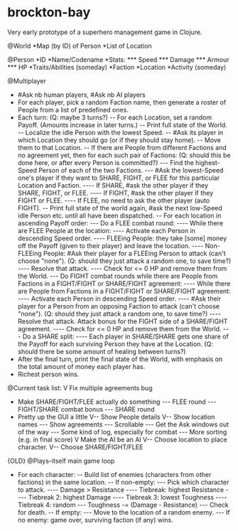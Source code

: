 # brockton-bay

Very early prototype of a superhero management game in Clojure.



@World
*Map (by ID) of Person
*List of Location

@Person
*ID
*Name/Codename
*Stats:
*** Speed
*** Damage
*** Armour
*** HP
*Traits/Abilities (someday)
*Faction
*Location
*Activity (someday)

@Multiplayer
- #Ask nb human players, #Ask nb AI players
- For each player, pick a random Faction name, then generate a roster of People from a list of predefined ones.
- Each turn:
(Q: maybe 3 turns?)
-- For each Location, set a random Payoff. (Amounts increase in later turns.)
-- Print full state of the World.
-- Localize the idle Person with the lowest Speed.
-- #Ask its player in which Location they should go (or if they should stay home).
-- Move them to that Location.
-- If there are People from different Factions and no agreement yet, then for each such pair of Factions:
(Q: should this be done here, or after every Person is committed?)
--- Find the highest-Speed Person of each of the two Factions.
--- #Ask the lowest-Speed one's player if they want to SHARE, FIGHT, or FLEE for this particular Location and Faction.
---- If SHARE, #ask the other player if they SHARE, FIGHT, or FLEE.
---- If FIGHT, #ask the other player if they FIGHT or FLEE.
---- If FLEE, no need to ask the other player (auto FIGHT).
-- Print full state of the world again, #ask the next low-Speed idle Person etc. until all have been dispatched.
-- For each location in ascending Payoff order:
--- Do a FLEE combat round: 
---- While there are FLEE People at the location:
---- Activate each Person in descending Speed order.
---- FLEEing People: they take [some] money off the Payoff (given to their player) and leave the location.
---- Non-FLEEing People: #Ask their player for a FLEEing Person to attack (can't choose "none"). 
(Q: should they just attack a random one, to save time?)
---- Resolve that attack. 
---- Check for <= 0 HP and remove them from the World.
--- Do FIGHT combat rounds while there are People from Factions in a FIGHT/FIGHT or SHARE/FIGHT agreement:
---- While there are People from Factions in a FIGHT/FIGHT or SHARE/FIGHT agreement:
---- Activate each Person in descending Speed order.
---- #Ask their player for a Person from an opposing Faction to attack (can't choose "none"). 
(Q: should they just attack a random one, to save time?)
---- Resolve that attack. Attack bonus for the FIGHT side of a SHARE/FIGHT agreement. 
---- Check for <= 0 HP and remove them from the World.
--- Do a SHARE split:
---- Each player in SHARE/SHARE gets one share of the Payoff for each surviving Person they have at the Location.
(Q: should there be some amount of healing between turns?)
- After the final turn, print the final state of the World, with emphasis on the total amount of money each player has.
- Richest person wins.


@Current task list:
V Fix multiple agreements bug
- Make SHARE/FIGHT/FLEE actually do something
--- FLEE round
--- FIGHT/SHARE combat bonus
--- SHARE round
- Pretty up the GUI a little
V-- Show People details
V-- Show location names
--- Show agreements
--- Scrollable
--- Get the Ask windows out of the way
--- Some kind of log, especially for combat
--- More sorting (e.g. in final score)
V Make the AI be an AI
V-- Choose location to place character.
V-- Choose SHARE/FIGHT/FLEE

{OLD}
@Plays-itself main game loop
- For each character:
-- Build list of enemies (characters from other factions) in the same location.
-- If non-empty:
--- Pick which character to attack.
---- Damage > Resistance
---- Tiebreak: highest Resistance
---- Tiebreak 2: highest Damage
---- Tiebreak 3: lowest Toughness
---- Tiebreak 4: random
--- Toughness -= (Damage - Resistance)
--- Check for death.
-- If empty:
--- Move to the location of a random enemy.
--- If no enemy: game over, surviving faction (if any) wins.